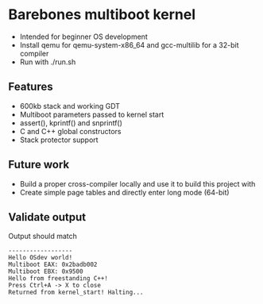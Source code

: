 # Barebones multiboot kernel

- Intended for beginner OS development
- Install qemu for qemu-system-x86_64 and gcc-multilib for a 32-bit compiler
- Run with ./run.sh

## Features

- 600kb stack and working GDT
- Multiboot parameters passed to kernel start
- assert(), kprintf() and snprintf()
- C and C++ global constructors
- Stack protector support

## Future work

- Build a proper cross-compiler locally and use it to build this project with
- Create simple page tables and directly enter long mode (64-bit)

## Validate output

Output should match
```
------------------
Hello OSdev world!
Multiboot EAX: 0x2badb002
Multiboot EBX: 0x9500
Hello from freestanding C++!
Press Ctrl+A -> X to close
Returned from kernel_start! Halting...
```
